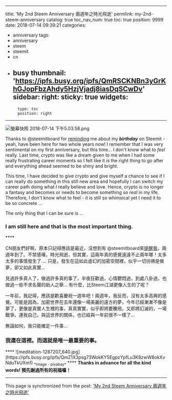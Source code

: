 
---
title: 'My 2nd Steem Anniversary 兩週年之時光飛逝'
permlink: my-2nd-steem-anniversary
catalog: true
toc_nav_num: true
toc: true
position: 9999
date: 2018-07-14 09:39:21
categories:
- anniversary
tags:
- anniversary
- steem
- steemit
- cn
- busy
thumbnail: 'https://ipfs.busy.org/ipfs/QmRSCKNBn3yGrKhGJopFbzAhdy5HzjVjadj8iasDqSCwDv'
sidebar:
    right:
        sticky: true
widgets:
    -
        type: toc
        position: right
---


![螢幕快照 2018-07-14 下午5.03.58.png](https://ipfs.busy.org/ipfs/QmRSCKNBn3yGrKhGJopFbzAhdy5HzjVjadj8iasDqSCwDv)

Thanks to @steemitboard for [reminding](https://steemit.com/alert/@steemitboard/steemitboard-notify-deanliu-20180714t070902000z) me about my ***birthday*** on Steemit - yeah, have been here for two whole years now! I remember that I was very sentimental on my first anniversary, but this time... I don't know what to *feel* really. Last time, crypto was like a dream given to me when I had some really frustrating career moments so I felt like it *is* the right thing to go after and everything ahead seemed to be shiny and bright.

This time, I have decided to give crypto and give myself a chance to see if I can really do something in this still new area and hopefully I can switch my career path doing what I really believe and love. Hence, crypto is no longer a fantasy and becomes or needs to become something so *real* in my life. Therefore, I don't know what to feel - it is still so whimsical yet I need it to be so concrete ... 

The only thing that I can be sure is ...

<h3>I am still here and that is the most important thing.</h3>
****

CN朋友們好啊，原本只記得應該是最近，沒想到有 @steemitboard來[提醒我](https://steemit.com/alert/@steemitboard/steemitboard-notify-deanliu-20180714t070902000z)，兩週年到了。不禁感嘆，時光飛逝，但其實，這兩年真的感覺遠遠不止兩年哪！太多太多的事情發生了.... 只是，發生在這如此虛幻的加密空間裡，似乎一切彷彿是做夢，卻又如此真實...

見過許多真人了，做過許多真的事了，半夜狂歡過，心情鬱悶過，到處八卦過，也做過一些不求名聲的助人之舉... 有什麼，比Steem江湖更像人生的了呢？

一年前，我記得，應該是歡喜慶祝一週年吧！兩週年，我反而，沒有太多高興的感覺。可能是因為，加密世界在去年還像一場美麗的遠方的夢，今年已經漸漸不像是夢了，更像是真實人生裡的事，真真實實，似乎即將要騰飛，又即將幻滅的，一場戰爭。連我自己，與這世界的關係，也已經與一年前很不一樣了...

無論如何，我只能確定一件事...

<h3>我還在這裡。而這就是唯一最重要的事。</h3>
****
![meditation-1287207_640.jpg](https://ipfs.busy.org/ipfs/QmZ1X3psg73WokKY5EgpzYpfLu3K8zwW8okXvNduTkUXm1)
<sub>*image - pixabay*</sub>
****
<b>
Thanks in advance for all the kind words! 
預先謝過所有的祝福囉！
</b>








 

- - -

This page is synchronized from the post: ['My 2nd Steem Anniversary 兩週年之時光飛逝'](https://steemit.com/@deanliu/my-2nd-steem-anniversary)

